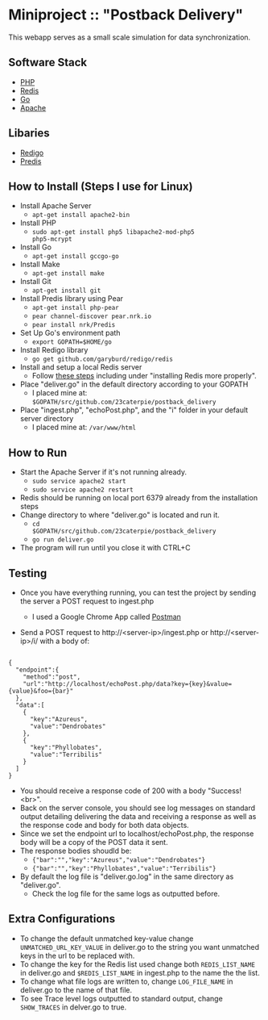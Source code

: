 Miniproject :: "Postback Delivery"
=================================

This webapp serves as a small scale simulation for data synchronization.

Software Stack
--------------

- [PHP](http://php.net/)
- [Redis](http://redis.io/)
- [Go](http://golang.org/)
- [Apache](https://httpd.apache.org/)

Libaries
--------

- [Redigo](https://github.com/garyburd/redigo/)
- [Predis](https://github.com/nrk/predis)

How to Install (Steps I use for Linux)
--------------

- Install Apache Server
	- <code>apt-get install apache2-bin</code>
- Install PHP
	- <code>sudo apt-get install php5 libapache2-mod-php5 php5-mcrypt</code>
- Install Go
	- <code>apt-get install gccgo-go</code>
- Install Make
	- <code>apt-get install make</code>
- Install Git
	- <code>apt-get install git</code>
- Install Predis library using Pear
	- <code>apt-get install php-pear</code>
	- <code>pear channel-discover pear.nrk.io</code>
	- <code>pear install nrk/Predis</code>
- Set Up Go's environment path
	- <code>export GOPATH=$HOME/go</code>
- Install Redigo library
	- <code>go get github.com/garyburd/redigo/redis</code>
- Install and setup a local Redis server
	- Follow [these steps](http://redis.io/topics/quickstart) including under "installing Redis more properly".
- Place "deliver.go" in the default directory according to your GOPATH
	- I placed mine at: <code>$GOPATH/src/github.com/23caterpie/postback_delivery</code>
- Place "ingest.php", "echoPost.php", and the "i" folder in your default server directory
	- I placed mine at: <code>/var/www/html</code>


How to Run
----------

- Start the Apache Server if it's not running already.
	- <code>sudo service apache2 start</code>
	- <code>sudo service apache2 restart</code>
- Redis should be running on local port 6379 already from the installation steps
- Change directory to where "deliver.go" is located and run it.
	- <code>cd $GOPATH/src/github.com/23caterpie/postback_delivery</code>
	- <code>go run deliver.go</code>
- The program will run until you close it with CTRL+C

Testing
-------

- Once you have everything running, you can test the project by sending the server a POST request to ingest.php
	- I used a Google Chrome App called [Postman](https://www.getpostman.com/)

- Send a POST request to http://\<server-ip\>/ingest.php or http://\<server-ip\>/i/ with a body of:
<pre><code>
{  
  "endpoint":{  
    "method":"post",
    "url":"http://localhost/echoPost.php/data?key={key}&value={value}&foo={bar}"
  },
  "data":[  
    {  
      "key":"Azureus",
      "value":"Dendrobates"
    },
    {  
      "key":"Phyllobates",
      "value":"Terribilis"
    }
  ]
}
</code></pre>
- You should receive a response code of 200 with a body "Success!\<br\>".
- Back on the server console, you should see log messages on standard output detailing delivering the data and receiving a response as well as the response code and body for both data objects.
- Since we set the endpoint url to localhost/echoPost.php, the response body will be a copy of the POST data it sent.
- The response bodies shoudld be:
	- <code>{"bar":"","key":"Azureus","value":"Dendrobates"}</code>
	- <code>{"bar":"","key":"Phyllobates","value":"Terribilis"}</code>
- By default the log file is "deliver.go.log" in the same directory as "deliver.go".
	- Check the log file for the same logs as outputted before.
	
Extra Configurations
-------------------

- To change the default unmatched key-value change <code>UNMATCHED_URL_KEY_VALUE</code> in deliver.go to the string you want unmatched keys in the url to be replaced with.
- To change the key for the Redis list used change both <code>REDIS_LIST_NAME</code> in deliver.go and <code>$REDIS_LIST_NAME</code> in ingest.php to the name the the list.
- To change what file logs are written to, change <code>LOG_FILE_NAME</code> in deliver.go to the name of that file.
- To see Trace level logs outputted to standard output, change <code>SHOW_TRACES</code> in delver.go to true.

